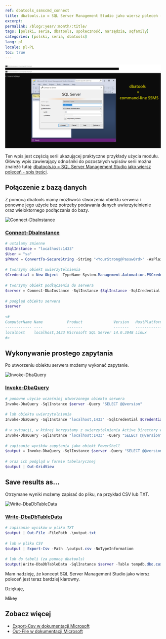 ```yaml
---
ref: dbatools_ssmscmd_connect
title: dbatools.io = SQL Server Management Studio jako wiersz poleceń - Połącz, Zapytaj, Zapisz
excerpt: 
permalink: /blog/:year/:month/:title/
tags: [polski, seria, dbatools, społeczność, narzędzia, sqfamily]
categories: [polski, seria, dbatools]
lang: pl
locale: pl-PL
toc: true
---
```


![dbatools.io = SQL Server Management Studio jako wiersz poleceń](/assets/images/dbatools_ssmscmd.png)

Ten wpis jest częścią serii ukazującej praktyczne przykłady użycia modułu. Główny wpis zawierający odnośniki do pozostałych wpisów serii można znaleźć tutaj: [dbatools.io = SQL Server Management Studio jako wiersz poleceń - spis treści](/blog/2020/06/dbatools-io-sql-server-management-studio-jako-wiersz-polecen-spis-tresci/).

## Połączenie z bazą danych

Z pomocą dbatools mamy możliwość stworzenia obiektu serwera i ponowne jego użycie bez potrzeby podawania danych uwierzytelnienie oraz wieloktornego podłączania do bazy.

![Connect-DbaInstance](dbatools_ssmscmd_0101_connect.png)

### [Connect-DbaInstance](https://docs.dbatools.io/#Connect-DbaInstance)

```powershell
# ustalamy zmienne
$SqlInstance = "localhost:1433"
$User = "sa"
$PWord = ConvertTo-SecureString -String "<YourStrong@Passw0rd>" -AsPlainText -Force

# tworzymy obiekt uwierzytelnienia
$Credential = New-Object -TypeName System.Management.Automation.PSCredential -ArgumentList $User, $PWord

# tworzymy obiekt podłączenia do serwera
$server = Connect-DbaInstance -SqlInstance $SqlInstance -SqlCredential $Credential

# podgląd obiektu serwera
$server

<#
ComputerName Name           Product              Version   HostPlatform IsAzure IsClustered ConnectedAs
------------ ----           -------              -------   ------------ ------- ----------- -----------
localhost    localhost,1433 Microsoft SQL Server 14.0.3048 Linux        False   False       sa         
#>
```

## Wykonywanie prostego zapytania

Po utworzeniu obiektu serwera możemy wykonać zapytanie.

![Invoke-DbaQuery](dbatools_ssmscmd_0102_execute.png)

### [Invoke-DbaQuery](https://docs.dbatools.io/#Invoke-DbaQuery)

```powershell
# ponowne użycie wcześniej utworzonego obiektu serwera
Invoke-DbaQuery -SqlInstance $server -Query "SELECT @@version"

# lub obiektu uwierzytelnienia
Invoke-DbaQuery -SqlInstance "localhost,1433" -SqlCredential $Credential -Query "SELECT @@version"

# w sytuacji, w której korzystamy z uwierzytelnienia Active Directory wystarczy podłączyć się bezpośrednio do serwera
Invoke-DbaQuery -SqlInstance "localhost:1433" -Query "SELECT @@version" 

# zapisanie wyników zapytania jako obiekt PowerShell
$output = Invoke-DbaQuery -SqlInstance $server -Query "SELECT @@version"

# oraz ich podgląd w formie tabelarycznej
$output | Out-GridView
```

## Save results as…

Otrzymane wyniki możemy zapisać do pliku, na przykład CSV lub TXT.

![Write-DbaDbTableData](dbatools_ssmscmd_0103_save.png)

### [Write-DbaDbTableData](https://docs.dbatools.io/#Write-DbaDbTableData)

```powershell
# zapisanie wyników w pliku TXT
$output | Out-File -FilePath .\output.txt

# lub w pliku CSV
$output | Export-Csv -Path .\output.csv -NoTypeInformation

# lub do tabeli (za pomocą dbatools)
$output|Write-DbaDbTableData -SqlInstance $server -Table tempdb.dbo.customers -AutoCreateTable
```

Mam nadzieję, że koncept SQL Server Management Studio jako wiersz poleceń jest teraz bardziej klarowny.

Dziękuję,  

Mikey

## Zobacz więcej
* [Export-Csv w dokumentacji Microsoft](https://docs.microsoft.com/en-us/powershell/module/microsoft.powershell.utility/export-csv)
* [Out-File w dokumentacji Microsoft](https://docs.microsoft.com/en-us/powershell/module/microsoft.powershell.utility/out-file)
